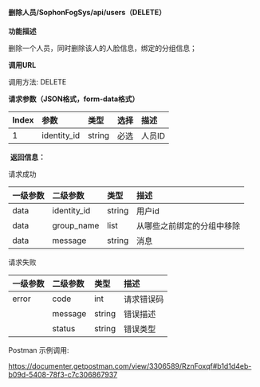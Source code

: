 #### 删除人员/SophonFogSys/api/users（DELETE）

**功能描述**

删除一个人员，同时删除该人的人脸信息，绑定的分组信息；

**调用URL**

调用方法: DELETE

**请求参数（JSON格式，form-data格式）**

| Index | 参数        | 类型   | 选择 | 描述   |
| :---- | :---------- | :----- | :--- | :----- |
| 1     | identity_id | string | 必选 | 人员ID |

​        **返回信息：**

请求成功

| 一级参数 | 二级参数    | 类型   | 描述                       |
| :------- | :---------- | :----- | :------------------------- |
| data     | identity_id | string | 用户id                     |
| data     | group_name  | list   | 从哪些之前绑定的分组中移除 |
| data     | message     | string | 消息                       |

请求失败

| 一级参数 | 二级参数 | 类型   | 描述       |
| :------- | :------- | :----- | :--------- |
| error    | code     | int    | 请求错误码 |
|          | message  | string | 错误描述   |
|          | status   | string | 错误类型   |

Postman 示例调用:

https://documenter.getpostman.com/view/3306589/RznFoxqf#b1d1d4eb-b09d-5408-78f3-c7c306867937

####  